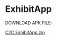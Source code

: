 # ExhibitApp


DOWNLOAD APK FILE:


[C2C ExhibitApp.zip](https://github.com/Hibecode/ExhibitApp/files/9596115/C2C.ExhibitApp.zip)
